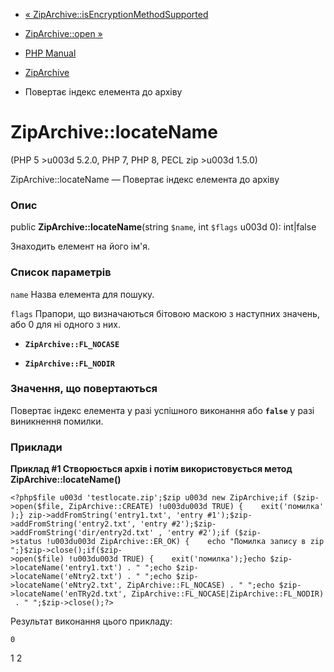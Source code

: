 - [«
ZipArchive::isEncryptionMethodSupported](ziparchive.isencryptionmethoddupported.md)
- [ZipArchive::open »](ziparchive.open.md)

- [PHP Manual](index.md)
- [ZipArchive](class.ziparchive.md)
- Повертає індекс елемента до архіву

# ZipArchive::locateName

(PHP 5 \>u003d 5.2.0, PHP 7, PHP 8, PECL zip \>u003d 1.5.0)

ZipArchive::locateName — Повертає індекс елемента до архіву

### Опис

public **ZipArchive::locateName**(string `$name`, int `$flags` u003d 0):
int\|false

Знаходить елемент на його ім'я.

### Список параметрів

`name`
Назва елемента для пошуку.

`flags`
Прапори, що визначаються бітовою маскою з наступних значень, або 0 для ні
одного з них.

- **`ZipArchive::FL_NOCASE`**

- **`ZipArchive::FL_NODIR`**

### Значення, що повертаються

Повертає індекс елемента у разі успішного виконання або **`false`**
у разі виникнення помилки.

### Приклади

**Приклад #1 Створюється архів і потім використовується метод
**ZipArchive::locateName()****

` <?php$file u003d 'testlocate.zip';$zip u003d new ZipArchive;if ($zip->open($file, ZipArchive::CREATE) !u003du003d TRUE) {    exit('помилка');} zip->addFromString('entry1.txt', 'entry #1');$zip->addFromString('entry2.txt', 'entry #2');$zip->addFromString('dir/entry2d.txt' , 'entry #2');if ($zip->status !u003du003d ZipArchive::ER_OK) {    echo "Помилка запису в zip
";}$zip->close();if($zip->open($file) !u003du003d TRUE) {    exit('помилка');}echo $zip->locateName('entry1.txt') . "
";echo $zip->locateName('eNtry2.txt') . "
";echo $zip->locateName('eNtry2.txt', ZipArchive::FL_NOCASE) . "
";echo $zip->locateName('enTRy2d.txt', ZipArchive::FL_NOCASE|ZipArchive::FL_NODIR) . "
";$zip->close();?> `

Результат виконання цього прикладу:

    0

1
2
